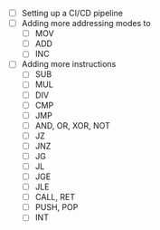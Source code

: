 -[ ] Setting up a CI/CD pipeline
-[ ] Adding more addressing modes to 
    - [ ] MOV
    - [ ] ADD
    - [ ] INC
-[ ] Adding more instructions
    - [ ] SUB
    - [ ] MUL
    - [ ] DIV
    - [ ] CMP
    - [ ] JMP
    - [ ] AND, OR, XOR, NOT
    - [ ] JZ
    - [ ] JNZ
    - [ ] JG
    - [ ] JL
    - [ ] JGE
    - [ ] JLE
    - [ ] CALL, RET
    - [ ] PUSH, POP
    - [ ] INT